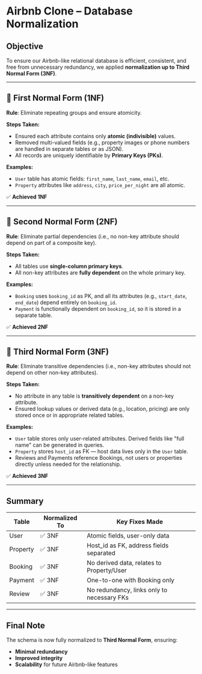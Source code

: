 # Airbnb Clone – Database Normalization

## Objective
To ensure our Airbnb-like relational database is efficient, consistent, and free from unnecessary redundancy, we applied **normalization up to Third Normal Form (3NF)**.

---

## 🔹 First Normal Form (1NF)
**Rule**: Eliminate repeating groups and ensure atomicity.

**Steps Taken:**
- Ensured each attribute contains only **atomic (indivisible)** values.
- Removed multi-valued fields (e.g., property images or phone numbers are handled in separate tables or as JSON).
- All records are uniquely identifiable by **Primary Keys (PKs)**.

**Examples:**
- `User` table has atomic fields: `first_name`, `last_name`, `email`, etc.
- `Property` attributes like `address`, `city`, `price_per_night` are all atomic.

✅ **Achieved 1NF**

---

## 🔹 Second Normal Form (2NF)
**Rule**: Eliminate partial dependencies (i.e., no non-key attribute should depend on part of a composite key).

**Steps Taken:**
- All tables use **single-column primary keys**.
- All non-key attributes are **fully dependent** on the whole primary key.

**Examples:**
- `Booking` uses `booking_id` as PK, and all its attributes (e.g., `start_date`, `end_date`) depend entirely on `booking_id`.
- `Payment` is functionally dependent on `booking_id`, so it is stored in a separate table.

✅ **Achieved 2NF**

---

## 🔹 Third Normal Form (3NF)
**Rule**: Eliminate transitive dependencies (i.e., non-key attributes should not depend on other non-key attributes).

**Steps Taken:**
- No attribute in any table is **transitively dependent** on a non-key attribute.
- Ensured lookup values or derived data (e.g., location, pricing) are only stored once or in appropriate related tables.

**Examples:**
- `User` table stores only user-related attributes. Derived fields like "full name" can be generated in queries.
- `Property` stores `host_id` as FK — host data lives only in the `User` table.
- Reviews and Payments reference Bookings, not users or properties directly unless needed for the relationship.

✅ **Achieved 3NF**

---

## Summary

| Table      | Normalized To | Key Fixes Made                          |
|------------|---------------|------------------------------------------|
| User       | ✅ 3NF         | Atomic fields, user-only data            |
| Property   | ✅ 3NF         | Host_id as FK, address fields separated |
| Booking    | ✅ 3NF         | No derived data, relates to Property/User |
| Payment    | ✅ 3NF         | One-to-one with Booking only             |
| Review     | ✅ 3NF         | No redundancy, links only to necessary FKs |

---

## Final Note

The schema is now fully normalized to **Third Normal Form**, ensuring:
- **Minimal redundancy**
- **Improved integrity**
- **Scalability** for future Airbnb-like features


